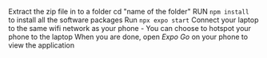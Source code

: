 Extract the zip file in to a folder
cd "name of the folder"
RUN `npm install ` to install all the software packages
Run `npx expo start`
Connect your laptop to the same wifi network as your phone - You can choose to hotspot your phone to the laptop
When you are done, open *Expo Go* on your phone to view the application